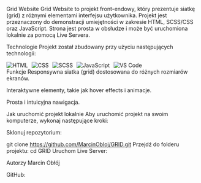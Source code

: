 Grid Website
Grid Website to projekt front-endowy, który prezentuje siatkę (grid) z różnymi elementami interfejsu użytkownika. Projekt jest przeznaczony do demonstracji umiejętności w zakresie HTML, SCSS/CSS oraz JavaScript. Strona jest prosta w obsłudze i może być uruchomiona lokalnie za pomocą Live Servera.



Technologie
Projekt został zbudowany przy użyciu następujących technologii:

<div style="display: flex; gap: 10px; align-items: center;"> <img src="https://img.icons8.com/color/48/000000/html-5.png" alt="HTML" title="HTML"/> <img src="https://img.icons8.com/color/48/000000/css3.png" alt="CSS" title="CSS"/> <img src="https://img.icons8.com/color/48/000000/sass.png" alt="SCSS" title="SCSS"/> <img src="https://img.icons8.com/color/48/000000/javascript.png" alt="JavaScript" title="JavaScript"/> <img src="https://img.icons8.com/color/48/000000/visual-studio-code-2019.png" alt="VS Code" title="VS Code"/> </div>
Funkcje
Responsywna siatka (grid) dostosowana do różnych rozmiarów ekranów.

Interaktywne elementy, takie jak hover effects i animacje.

Prosta i intuicyjna nawigacja.

Jak uruchomić projekt lokalnie
Aby uruchomić projekt na swoim komputerze, wykonaj następujące kroki:

Sklonuj repozytorium:

git clone https://github.com/MarcinObloj/GRID.git
Przejdź do folderu projektu:
cd GRID
Uruchom Live Server:


Autorzy
Marcin Obłój

GitHub: 



